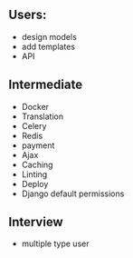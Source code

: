 
## Users:
- design models
- add templates
- API


## Intermediate
- Docker
- Translation
- Celery
- Redis
- payment
- Ajax
- Caching
- Linting
- Deploy
- Django default permissions

## Interview
- multiple type user